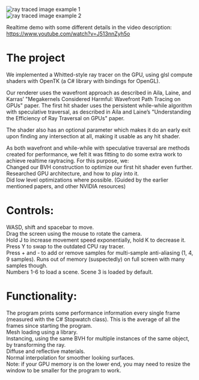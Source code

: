 ![ray traced image example 1](https://github.com/augustvc/Advanced-Graphics-Practical/blob/main/Conference.png?raw=true)  
![ray traced image example 2](https://github.com/augustvc/Advanced-Graphics-Practical/blob/main/Dragondragon.png?raw=true)  

Realtime demo with some different details in the video description: https://www.youtube.com/watch?v=J513nnZyh5o

# The project

We implemented a Whitted-style ray tracer on the GPU, using glsl compute shaders with OpenTK (a C# library with bindings for OpenGL).

Our renderer uses the wavefront approach as described in Aila, Laine, and Karras’ "Megakernels Considered Harmful: Wavefront Path Tracing on GPUs" paper. The first hit shader uses the persistent while-while algorithm with speculative traversal, as described in Aila and Laine’s "Understanding the Efficiency of Ray Traversal on GPUs" paper.

The shader also has an optional parameter which makes it do an early exit upon finding any intersection at all, making it usable as any hit shader.

As both wavefront and while-while with speculative traversal are methods created for performance, we felt it was fitting to do some extra work to achieve realtime raytracing. For this purpose, we:  
Changed our BVH construction to optimize our first hit shader even further.  
Researched GPU architecture, and how to play into it.  
Did low level optimizations where possible. (Guided by the earlier mentioned papers, and other NVIDIA resources)

# Controls:
WASD, shift and spacebar to move.  
Drag the screen using the mouse to rotate the camera.  
Hold J to increase movement speed exponentially, hold K to decrease it.  
Press Y to swap to the outdated CPU ray tracer.  
Press + and - to add or remove samples for multi-sample anti-aliasing (1, 4, 9 samples). Runs out of memory (suspectedly) on full screen with many samples though.  
Numbers 1-6 to load a scene. Scene 3 is loaded by default.  

# Functionality:  
The program prints some performance information every single frame (measured with the C# Stopwatch class). This is the average of all the frames since starting the program.  
Mesh loading using a library.  
Instancing, using the same BVH for multiple instances of the same object, by transforming the ray.  
Diffuse and reflective materials.  
Normal interpolation for smoother looking surfaces.  
Note: if your GPU memory is on the lower end, you may need to resize the window to be smaller for the program to work.
